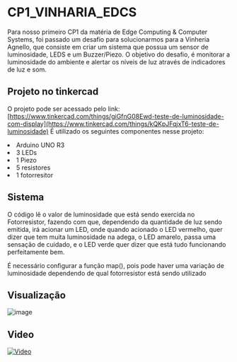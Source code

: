 # CP1_VINHARIA_EDCS

Para nosso primeiro CP1 da matéria de Edge Computing & Computer Systems, foi passado um desafio para solucionarmos para a Vinheria Agnello, que consiste em criar um sistema que possua um sensor de luminosidade, LEDS e um Buzzer/Piezo. O objetivo do desafio, é monitorar a luminosidade do ambiente e alertar os níveis de luz através de indicadores de luz e som.

<h2> Projeto no tinkercad </h2>

O projeto pode ser acessado pelo link: [https://www.tinkercad.com/things/giGfnG08Ewd-teste-de-luminosidade-com-display](https://www.tinkercad.com/things/kQKpJFqjxT6-teste-de-luminosidade)
É utilizado os seguintes componentes nesse projeto:
<li> Arduino UNO R3</li>
<li> 3 LEDs</li>
<li> 1 Piezo</li>
<li> 5 resistores </li>
<li> 1 fotorresitor</li>


<h2> Sistema </h2>
O código lê o valor de luminosidade que está sendo exercida no Fotorresistor, fazendo com que, dependendo da quantidade de luz sendo emitida, irá acionar um LED, onde quando acionado o LED vermelho, quer dizer que tem muita luminosidade na adega, o LED amarelo, passa uma sensação de cuidado, e o LED verde quer dizer que está tudo funcionando perfeitamente bem.

É necessário configurar a função map(), pois pode haver uma variação de luminosidade dependendo de qual fotorresistor está sendo utilizado

<h2> Visualização </h2>

![image](https://github.com/user-attachments/assets/e88ed5bf-5707-465d-bd6b-6726655eac4f)

<h2> Video </h2>

[![Video](https://img.youtube.com/vi/gikVGDdt4sY/0.jpg)](https://youtu.be/gikVGDdt4sY)
